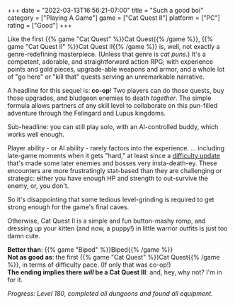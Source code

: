 +++
date = "2022-03-13T16:56:21-07:00"
title = "Such a good boi"
category = ["Playing A Game"]
game = ["Cat Quest II"]
platform = ["PC"]
rating = ["Good"]
+++

Like the first {{% game "Cat Quest" %}}Cat Quest{{% /game %}}, {{% game "Cat Quest II" %}}Cat Quest II{{% /game %}} is, well, not exactly a genre-redefining masterpiece.  (Unless that genre is <i>cat puns</i>.)  It's a competent, adorable, and straightforward action RPG; with experience points and gold pieces, upgrade-able weapons and armor, and a whole lot of "go here" or "kill that" quests serving an unremarkable narrative.

A headline for this sequel is: <b>co-op</b>!  Two players can do those quests, buy those upgrades, and bludgeon enemies to death <i>together</i>.  The simple formula allows partners of any skill level to collaborate on this pun-filled adventure through the Felingard and Lupus kingdoms.

Sub-headline: you can still play solo, with an AI-controlled buddy, which works well enough.

Player ability - or AI ability - rarely factors into the experience.  ... including late-game moments when it gets "hard," at least since a <a href="https://thegentlebros.com/cat-quest-2-mew-world/">difficulty update</a> that's made some later enemies and bosses very insta-death-ey.  These encounters are more frustratingly stat-based than they are challenging or strategic: either you have enough HP and strength to out-survive the enemy, or, you don't.

So it's disappointing that some tedious level-grinding is required to get strong enough for the game's final caves.

Otherwise, Cat Quest II is a simple and fun button-mashy romp, and dressing up your kitten (and now, a puppy!) in little warrior outfits is just too damn cute.

<b>Better than</b>: {{% game "Biped" %}}Biped{{% /game %}}  
<b>Not as good as</b>: the first {{% game "Cat Quest" %}}Cat Quest{{% /game %}}, in terms of difficulty pace.  (If only that was co-op!)  
<b>The ending implies there <i>will</i> be a Cat Quest III</b>: and, hey, why not?  I'm in for it.

<i>Progress: Level 180, completed all dungeons and found all equipment.</i>

